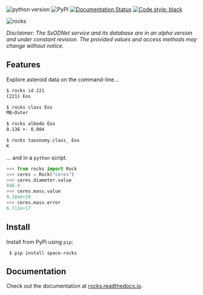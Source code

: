 ![python version](https://img.shields.io/pypi/pyversions/space-rocks)
![PyPI](https://img.shields.io/pypi/v/space-rocks) [![Documentation Status](https://readthedocs.org/projects/rocks/badge/?version=latest)](https://rocks.readthedocs.io/en/latest/?badge=latest) [![Code style: black](https://img.shields.io/badge/code%20style-black-000000.svg)](https://github.com/psf/black)

![rocks](https://raw.githubusercontent.com/maxmahlke/rocks/master/docs/gfx/logo_rocks.svg)

*Disclaimer: The SsODNet service and its database are in an alpha version and under constant revision. The provided values and access methods may change without notice.*

## Features

Explore asteroid data on the command-line...

``` sh
$ rocks id 221
(221) Eos

$ rocks class Eos
MB>Outer

$ rocks albedo Eos
0.136 +- 0.004

$ rocks taxonomy.class_ Eos
K
```

... and in a `python` script.

``` python
>>> from rocks import Rock
>>> ceres = Rock("ceres")
>>> ceres.diameter.value
848.4
>>> ceres.mass.value
9.384e+20
>>> ceres.mass.error
6.711e+17
```


## Install

Install from PyPi using `pip`:

     $ pip install space-rocks

## Documentation

Check out the documentation at [rocks.readthedocs.io](https://rocks.readthedocs.io/en/latest/).
